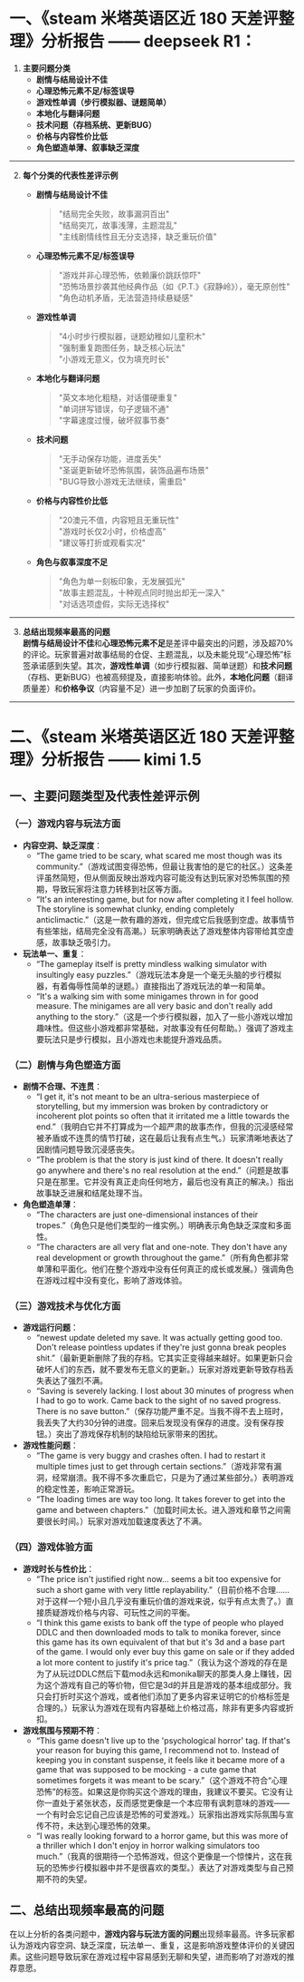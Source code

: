 # 一、《steam 米塔英语区近 180 天差评整理》分析报告 —— deepseek R1：

1. **主要问题分类**  
   - **剧情与结局设计不佳**  
   - **心理恐怖元素不足/标签误导**  
   - **游戏性单调（步行模拟器、谜题简单）**  
   - **本地化与翻译问题**  
   - **技术问题（存档系统、更新BUG）**  
   - **价格与内容性价比低**  
   - **角色塑造单薄、叙事缺乏深度**  

---

2. **每个分类的代表性差评示例**  
   - **剧情与结局设计不佳**  
     > "结局完全失败，故事漏洞百出"  
     > "结局突兀，故事浅薄，主题混乱"  
     > "主线剧情线性且无分支选择，缺乏重玩价值"  

   - **心理恐怖元素不足/标签误导**  
     > "游戏并非心理恐怖，依赖廉价跳跃惊吓"  
     > "恐怖场景抄袭其他经典作品（如《P.T.》《寂静岭》），毫无原创性"  
     > "角色动机矛盾，无法营造持续悬疑感"  

   - **游戏性单调**  
     > "4小时步行模拟器，谜题幼稚如儿童积木"  
     > "强制重复跑图任务，缺乏核心玩法"  
     > "小游戏无意义，仅为填充时长"  

   - **本地化与翻译问题**  
     > "英文本地化粗糙，对话僵硬重复"  
     > "单词拼写错误，句子逻辑不通"  
     > "字幕速度过慢，破坏叙事节奏"  

   - **技术问题**  
     > "无手动保存功能，进度丢失"  
     > "圣诞更新破坏恐怖氛围，装饰品遍布场景"  
     > "BUG导致小游戏无法继续，需重启"  

   - **价格与内容性价比低**  
     > "20澳元不值，内容短且无重玩性"  
     > "游戏时长仅2小时，价格虚高"  
     > "建议等打折或观看实况"  

   - **角色与叙事深度不足**  
     > "角色为单一刻板印象，无发展弧光"  
     > "故事主题混乱，十种观点同时抛出却无一深入"  
     > "对话选项虚假，实际无选择权"  

---

3. **总结出现频率最高的问题**  
   **剧情与结局设计不佳**和**心理恐怖元素不足**是差评中最突出的问题，涉及超70%的评论。玩家普遍对故事结局的仓促、主题混乱，以及未能兑现“心理恐怖”标签承诺感到失望。其次，**游戏性单调**（如步行模拟器、简单谜题）和**技术问题**（存档、更新BUG）也被高频提及，直接影响体验。此外，**本地化问题**（翻译质量差）和**价格争议**（内容量不足）进一步加剧了玩家的负面评价。




---




# 二、《steam 米塔英语区近 180 天差评整理》分析报告 —— kimi 1.5

## 一、主要问题类型及代表性差评示例

### （一）游戏内容与玩法方面
- **内容空洞、缺乏深度**：
    - “The game tried to be scary, what scared me most though was its community.”（游戏试图变得恐怖，但最让我害怕的是它的社区。）这条差评虽然简短，但从侧面反映出游戏内容可能没有达到玩家对恐怖氛围的预期，导致玩家将注意力转移到社区等方面。
    - “It's an interesting game, but for now after completing it I feel hollow. The storyline is somewhat clunky, ending completely anticlimactic.”（这是一款有趣的游戏，但完成它后我感到空虚。故事情节有些笨拙，结局完全没有高潮。）玩家明确表达了游戏整体内容带给其空虚感，故事缺乏吸引力。
- **玩法单一、重复**：
    - “The gameplay itself is pretty mindless walking simulator with insultingly easy puzzles.”（游戏玩法本身是一个毫无头脑的步行模拟器，有着侮辱性简单的谜题。）直接指出了游戏玩法的单一和简单。
    - “It's a walking sim with some minigames thrown in for good measure. The minigames are all very basic and don't really add anything to the story.”（这是一个步行模拟器，加入了一些小游戏以增加趣味性。但这些小游戏都非常基础，对故事没有任何帮助。）强调了游戏主要玩法只是步行模拟，且小游戏也未能提升游戏品质。

### （二）剧情与角色塑造方面
- **剧情不合理、不连贯**：
    - “I get it, it's not meant to be an ultra-serious masterpiece of storytelling, but my immersion was broken by contradictory or incoherent plot points so often that it irritated me a little towards the end.”（我明白它并不打算成为一个超严肃的故事杰作，但我的沉浸感经常被矛盾或不连贯的情节打破，这在最后让我有点生气。）玩家清晰地表达了因剧情问题导致沉浸感丧失。
    - “The problem is that the story is just kind of there. It doesn't really go anywhere and there's no real resolution at the end.”（问题是故事只是在那里。它并没有真正走向任何地方，最后也没有真正的解决。）指出故事缺乏进展和结尾处理不当。
- **角色塑造单薄**：
    - “The characters are just one-dimensional instances of their tropes.”（角色只是他们类型的一维实例。）明确表示角色缺乏深度和多面性。
    - “The characters are all very flat and one-note. They don't have any real development or growth throughout the game.”（所有角色都非常单薄和平面化。他们在整个游戏中没有任何真正的成长或发展。）强调角色在游戏过程中没有变化，影响了游戏体验。

### （三）游戏技术与优化方面
- **游戏运行问题**：
    - “newest update deleted my save. It was actually getting good too. Don't release pointless updates if they're just gonna break peoples shit.”（最新更新删除了我的存档。它其实正变得越来越好。如果更新只会破坏人们的东西，就不要发布无意义的更新。）玩家对游戏更新导致存档丢失表达了强烈不满。
    - “Saving is severely lacking. I lost about 30 minutes of progress when I had to go to work. Came back to the sight of no saved progress. There is no save button.”（保存功能严重不足。当我不得不去上班时，我丢失了大约30分钟的进度。回来后发现没有保存的进度。没有保存按钮。）突出了游戏保存机制的缺陷给玩家带来的困扰。
- **游戏性能问题**：
    - “The game is very buggy and crashes often. I had to restart it multiple times just to get through certain sections.”（游戏非常有漏洞，经常崩溃。我不得不多次重启它，只是为了通过某些部分。）表明游戏的稳定性差，影响正常游玩。
    - “The loading times are way too long. It takes forever to get into the game and between chapters.”（加载时间太长。进入游戏和章节之间需要很长时间。）玩家对游戏加载速度表达了不满。

### （四）游戏体验方面
- **游戏时长与性价比**：
    - “The price isn't justified right now... seems a bit too expensive for such a short game with very little replayability.”（目前价格不合理……对于这样一个短小且几乎没有重玩价值的游戏来说，似乎有点太贵了。）直接质疑游戏价格与内容、可玩性之间的平衡。
    - “I think this game exists to bank off the type of people who played DDLC and then downloaded mods to talk to monika forever, since this game has its own equivalent of that but it's 3d and a base part of the game. I would only ever buy this game on sale or if they added a lot more content to justify it's price tag.”（我认为这个游戏的存在是为了从玩过DDLC然后下载mod永远和monika聊天的那类人身上赚钱，因为这个游戏有自己的等价物，但它是3d的并且是游戏的基本组成部分。我只会打折时买这个游戏，或者他们添加了更多内容来证明它的价格标签是合理的。）玩家认为游戏在现有内容基础上价格过高，除非有更多内容或折扣。
- **游戏氛围与预期不符**：
    - “This game doesn't live up to the 'psychological horror' tag. If that's your reason for buying this game, I recommend not to. Instead of keeping you in constant suspense, it feels like it became more of a game that was supposed to be mocking - a cute game that sometimes forgets it was meant to be scary.”（这个游戏不符合“心理恐怖”的标签。如果这是你购买这个游戏的理由，我建议不要买。它没有让你一直处于紧张状态，反而感觉更像是一个本应带有讽刺意味的游戏——一个有时会忘记自己应该是恐怖的可爱游戏。）玩家指出游戏实际氛围与宣传不符，未达到心理恐怖的效果。
    - “I was really looking forward to a horror game, but this was more of a thriller which I don't enjoy in horror walking simulators too much.”（我真的很期待一个恐怖游戏，但这个更像是一个惊悚片，这在我玩的恐怖步行模拟器中并不是很喜欢的类型。）表达了对游戏类型与自己预期不符的失望。

## 二、总结出现频率最高的问题
在以上分析的各类问题中，**游戏内容与玩法方面的问题**出现频率最高。许多玩家都认为游戏内容空洞、缺乏深度，玩法单一、重复，这是影响游戏整体评价的关键因素。这些问题导致玩家在游戏过程中容易感到无聊和失望，进而影响了对游戏的推荐意愿。
